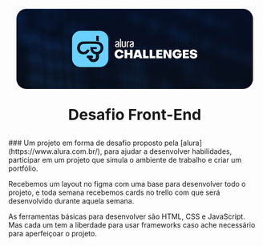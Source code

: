<p align="center">
  <img src="img/alurachallenge.png" />
</p>

<p style="text-align: center; font-size: 30px; font-weight: bold">
    Desafio Front-End
</p>
###
Um projeto em forma de desafio proposto pela [alura](https://www.alura.com.br/), para ajudar a desenvolver habilidades, participar em um projeto que simula o ambiente de trabalho e criar um portfólio.

Recebemos um layout no figma com uma base para desenvolver todo o projeto, e toda semana recebemos cards no trello com que será desenvolvido durante aquela semana.

As ferramentas básicas para desenvolver são HTML, CSS e JavaScript. Mas cada um tem a liberdade para usar frameworks caso ache necessário para aperfeiçoar o projeto.
